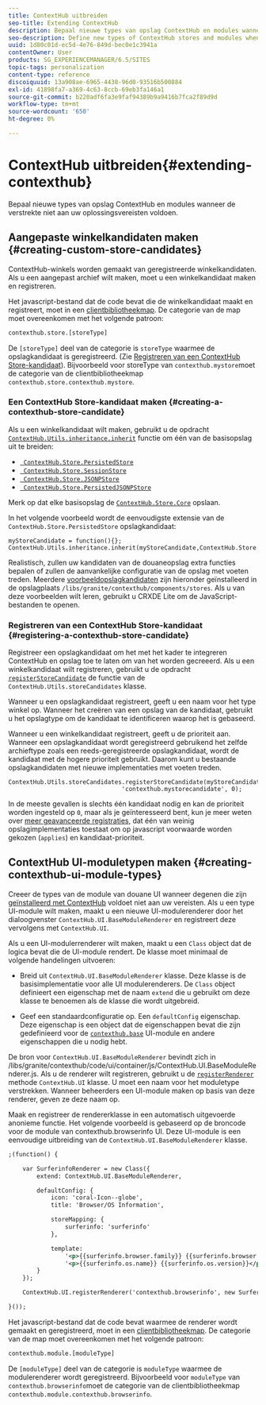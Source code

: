 ```yaml
---
title: ContextHub uitbreiden
seo-title: Extending ContextHub
description: Bepaal nieuwe types van opslag ContextHub en modules wanneer de verstrekte niet aan uw oplossingsvereisten voldoen
seo-description: Define new types of ContextHub stores and modules when the ones provided do not meet your solution requirements
uuid: 1d80c01d-ec5d-4e76-849d-bec0e1c3941a
contentOwner: User
products: SG_EXPERIENCEMANAGER/6.5/SITES
topic-tags: personalization
content-type: reference
discoiquuid: 13a908ae-6965-4438-96d0-93516b500884
exl-id: 41898fa7-a369-4c63-8ccb-69eb3fa146a1
source-git-commit: b220adf6fa3e9faf94389b9a9416b7fca2f89d9d
workflow-type: tm+mt
source-wordcount: '650'
ht-degree: 0%

---
```


# ContextHub uitbreiden{#extending-contexthub}

Bepaal nieuwe types van opslag ContextHub en modules wanneer de verstrekte niet aan uw oplossingsvereisten voldoen.

## Aangepaste winkelkandidaten maken {#creating-custom-store-candidates}

ContextHub-winkels worden gemaakt van geregistreerde winkelkandidaten. Als u een aangepast archief wilt maken, moet u een winkelkandidaat maken en registreren.

Het javascript-bestand dat de code bevat die de winkelkandidaat maakt en registreert, moet in een [clientbibliotheekmap](/help/sites-developing/clientlibs.md#creating-client-library-folders). De categorie van de map moet overeenkomen met het volgende patroon:

```xml
contexthub.store.[storeType]
```

De `[storeType]` deel van de categorie is `storeType` waarmee de opslagkandidaat is geregistreerd. (Zie [Registreren van een ContextHub Store-kandidaat](/help/sites-developing/ch-extend.md#registering-a-contexthub-store-candidate)). Bijvoorbeeld voor storeType van `contexthub.mystore`moet de categorie van de clientbibliotheekmap `contexthub.store.contexthub.mystore`.

### Een ContextHub Store-kandidaat maken {#creating-a-contexthub-store-candidate}

Als u een winkelkandidaat wilt maken, gebruikt u de opdracht [`ContextHub.Utils.inheritance.inherit`](/help/sites-developing/contexthub-api.md#inherit-child-parent) functie om één van de basisopslag uit te breiden:

* [` ContextHub.Store.PersistedStore`](/help/sites-developing/contexthub-api.md#contexthub-store-persistedstore)
* [` ContextHub.Store.SessionStore`](/help/sites-developing/contexthub-api.md#contexthub-store-sessionstore)
* [` ContextHub.Store.JSONPStore`](/help/sites-developing/contexthub-api.md#contexthub-store-jsonpstore)
* [` ContextHub.Store.PersistedJSONPStore`](/help/sites-developing/contexthub-api.md#contexthub-store-persistedjsonpstore)

Merk op dat elke basisopslag de [`ContextHub.Store.Core`](/help/sites-developing/contexthub-api.md#contexthub-store-core) opslaan.

In het volgende voorbeeld wordt de eenvoudigste extensie van de `ContextHub.Store.PersistedStore` opslagkandidaat:

```
myStoreCandidate = function(){};
ContextHub.Utils.inheritance.inherit(myStoreCandidate,ContextHub.Store.PersistedStore);
```

Realistisch, zullen uw kandidaten van de douaneopslag extra functies bepalen of zullen de aanvankelijke configuratie van de opslag met voeten treden. Meerdere [voorbeeldopslagkandidaten](/help/sites-developing/ch-samplestores.md) zijn hieronder geïnstalleerd in de opslagplaats `/libs/granite/contexthub/components/stores`. Als u van deze voorbeelden wilt leren, gebruikt u CRXDE Lite om de JavaScript-bestanden te openen.

### Registreren van een ContextHub Store-kandidaat {#registering-a-contexthub-store-candidate}

Registreer een opslagkandidaat om het met het kader te integreren ContextHub en opslag toe te laten om van het worden gecreeerd. Als u een winkelkandidaat wilt registreren, gebruikt u de opdracht [`registerStoreCandidate`](/help/sites-developing/contexthub-api.md#registerstorecandidate-store-storetype-priority-applies) de functie van de `ContextHub.Utils.storeCandidates` klasse.

Wanneer u een opslagkandidaat registreert, geeft u een naam voor het type winkel op. Wanneer het creëren van een opslag van de kandidaat, gebruikt u het opslagtype om de kandidaat te identificeren waarop het is gebaseerd.

Wanneer u een winkelkandidaat registreert, geeft u de prioriteit aan. Wanneer een opslagkandidaat wordt geregistreerd gebruikend het zelfde archieftype zoals een reeds-geregistreerde opslagkandidaat, wordt de kandidaat met de hogere prioriteit gebruikt. Daarom kunt u bestaande opslagkandidaten met nieuwe implementaties met voeten treden.

```
ContextHub.Utils.storeCandidates.registerStoreCandidate(myStoreCandidate,
                                'contexthub.mystorecandidate', 0);
```

In de meeste gevallen is slechts één kandidaat nodig en kan de prioriteit worden ingesteld op `0`, maar als je geïnteresseerd bent, kun je meer weten over [meer geavanceerde registraties,](/help/sites-developing/contexthub-api.md#registerstorecandidate-store-storetype-priority-applies) dat één van weinig opslagimplementaties toestaat om op javascript voorwaarde worden gekozen (`applies`) en kandidaat-prioriteit.

## ContextHub UI-moduletypen maken {#creating-contexthub-ui-module-types}

Creeer de types van de module van douane UI wanneer degenen die zijn [geïnstalleerd met ContextHub](/help/sites-developing/ch-samplemodules.md) voldoet niet aan uw vereisten. Als u een type UI-module wilt maken, maakt u een nieuwe UI-modulerenderer door het dialoogvenster `ContextHub.UI.BaseModuleRenderer` en registreert deze vervolgens met `ContextHub.UI`.

Als u een UI-modulerrenderer wilt maken, maakt u een `Class` object dat de logica bevat die de UI-module rendert. De klasse moet minimaal de volgende handelingen uitvoeren:

* Breid uit `ContextHub.UI.BaseModuleRenderer` klasse. Deze klasse is de basisimplementatie voor alle UI modulerenderers. De `Class` object definieert een eigenschap met de naam `extend` die u gebruikt om deze klasse te benoemen als de klasse die wordt uitgebreid.

* Geef een standaardconfiguratie op. Een `defaultConfig` eigenschap. Deze eigenschap is een object dat de eigenschappen bevat die zijn gedefinieerd voor de [`contexthub.base`](/help/sites-developing/ch-samplemodules.md#contexthub-base-ui-module-type) UI-module en andere eigenschappen die u nodig hebt.

De bron voor `ContextHub.UI.BaseModuleRenderer` bevindt zich in /libs/granite/contexthub/code/ui/container/js/ContextHub.UI.BaseModuleRenderer.js.  Als u de renderer wilt registreren, gebruikt u de [`registerRenderer`](/help/sites-developing/contexthub-api.md#registerrenderer-moduletype-renderer-dontrender) methode `ContextHub.UI` klasse. U moet een naam voor het moduletype verstrekken. Wanneer beheerders een UI-module maken op basis van deze renderer, geven ze deze naam op.

Maak en registreer de rendererklasse in een automatisch uitgevoerde anonieme functie. Het volgende voorbeeld is gebaseerd op de broncode voor de module van contexthub.browserinfo UI. Deze UI-module is een eenvoudige uitbreiding van de `ContextHub.UI.BaseModuleRenderer` klasse.

```xml
;(function() {

    var SurferinfoRenderer = new Class({
        extend: ContextHub.UI.BaseModuleRenderer,

        defaultConfig: {
            icon: 'coral-Icon--globe',
            title: 'Browser/OS Information',

            storeMapping: {
                surferinfo: 'surferinfo'
            },

            template:
                '<p>{{surferinfo.browser.family}} {{surferinfo.browser.version}}</p>' +
                '<p>{{surferinfo.os.name}} {{surferinfo.os.version}}</p>'
        }
    });

    ContextHub.UI.registerRenderer('contexthub.browserinfo', new SurferinfoRenderer());

}());
```

Het javascript-bestand dat de code bevat waarmee de renderer wordt gemaakt en geregistreerd, moet in een [clientbibliotheekmap](/help/sites-developing/clientlibs.md#creating-client-library-folders). De categorie van de map moet overeenkomen met het volgende patroon:

```xml
contexthub.module.[moduleType]
```

De `[moduleType]` deel van de categorie is `moduleType` waarmee de modulerenderer wordt geregistreerd. Bijvoorbeeld voor `moduleType` van `contexthub.browserinfo`moet de categorie van de clientbibliotheekmap `contexthub.module.contexthub.browserinfo`.
